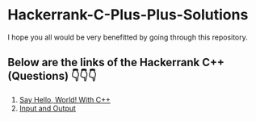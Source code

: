 # Hackerrank-C-Plus-Plus-Solutions
I hope you all would be very benefitted by going through this repository.

## Below are the links of the Hackerrank C++ (Questions) 👇👇👇

1. [Say Hello, World! With C++](https://www.hackerrank.com/challenges/cpp-hello-world/problem?isFullScreen=true)
2. [Input and Output](https://www.hackerrank.com/challenges/cpp-input-and-output/problem?isFullScreen=true)
